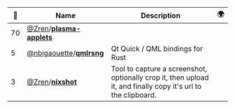 |:star2: | Name | Description | 🌍|
|---|---|---|---|
|70|[@Zren](https://github.com/Zren)/[**plasma-applets**](https://github.com/Zren/plasma-applets)|||
|5|[@nbigaouette](https://github.com/nbigaouette)/[**qmlrsng**](https://github.com/nbigaouette/qmlrsng)|Qt Quick / QML bindings for Rust||
|3|[@Zren](https://github.com/Zren)/[**nixshot**](https://github.com/Zren/nixshot)|Tool to capture a screenshot, optionally crop it, then upload it, and finally copy it's url to the clipboard.||

